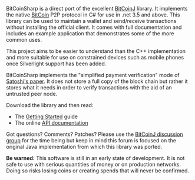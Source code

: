 BitCoinSharp is a direct port of the excellent [BitCoinJ](http://code.google.com/p/bitcoinj/) library. It implements the native [BitCoin](http://www.bitcoin.org/) P2P protocol in C# for use in .net 3.5 and above. This library can be used to maintain a wallet and send/receive transactions without installing the official client. It comes with full documentation and includes an example application that demonstrates some of the more common uses.

This project aims to be easier to understand than the C++ implementation and more suitable for use on constrained devices such as mobile phones once Silverlight support has been added.

BitCoinSharp implements the "simplified payment verification" mode of [Satoshi's paper](http://www.bitcoin.org/bitcoin.pdf). It does not store a full copy of the block chain but rather it stores what it needs in order to verify transactions with the aid of an untrusted peer node.

Download the library and then read:

  * The [Getting Started](http://code.google.com/p/bitcoinj/wiki/GettingStarted) guide
  * The online [API documentation](http://bitcoinj.googlecode.com/svn/trunk/docs/index.html)

Got questions? Comments? Patches? Please use the [BitCoinJ discussion group](http://groups.google.com/group/bitcoinj) for the time being but keep in mind this forum is focused on the original Java implementation from which this library was ported.

**Be warned:** This software is still in an early state of development. It is not safe to use with serious quantities of money or on production networks. Doing so risks losing coins or creating spends that will never be confirmed.